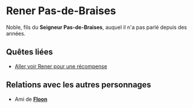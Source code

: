 # Rener Pas-de-Braises

Noble, fils du **Seigneur Pas-de-Braises**, auquel il n'a pas parlé depuis des 
années.

## Quêtes liées
* [Aller voir Rener pour une récompense](../QUETES/Quetes_en_cours.md#mission--aller-revoir-rener-pas-de-braises-chez-lui)

## Relations avec les autres personnages
* Ami de [**Floon**](./Floon.md)